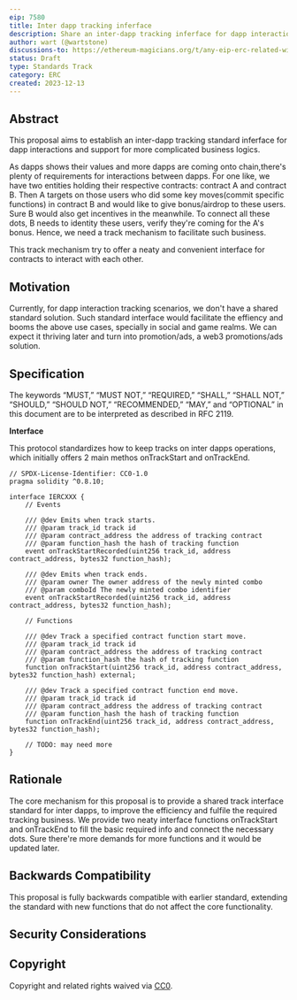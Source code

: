 ```yaml
---
eip: 7580
title: Inter dapp tracking inferface
description: Share an inter-dapp tracking inferface for dapp interactions and support for promotion/ads solution
author: wart (@wartstone)
discussions-to: https://ethereum-magicians.org/t/any-eip-erc-related-with-airdrop-status-existing/16976
status: Draft
type: Standards Track
category: ERC
created: 2023-12-13
---
```


## Abstract

This proposal aims to establish an inter-dapp tracking standard inferface for dapp interactions and support for more complicated business logics.

As dapps shows their values and more dapps are coming onto chain,there's plenty of requirements for interactions between dapps. For one like, we have two entities holding their respective contracts: contract A and contract B. Then A targets on those users who did some key moves(commit specific functions) in contract B and would like to give bonus/airdrop to these users. Sure B would also get incentives in the meanwhile. To connect all these dots, B needs to identity these users, verify they're coming for the A's bonus. Hence, we need a track mechanism to facilitate such business.

This track mechanism try to offer a neaty and convenient interface for contracts to interact with each other.

## Motivation

Currently, for dapp interaction tracking scenarios, we don't have a shared standard solution. Such standard interface would facilitate the effiency and booms the above use cases, specially in social and game realms. We can expect it thriving later and turn into promotion/ads, a web3 promotions/ads solution.

## Specification

The keywords “MUST,” “MUST NOT,” “REQUIRED,” “SHALL,” “SHALL NOT,” “SHOULD,” “SHOULD NOT,” “RECOMMENDED,” “MAY,” and “OPTIONAL” in this document are to be interpreted as described in RFC 2119.

**Interface**

This protocol standardizes how to keep tracks on inter dapps operations, which initially offers 2 main methos onTrackStart and onTrackEnd.

```solidity
// SPDX-License-Identifier: CC0-1.0
pragma solidity ^0.8.10;

interface IERCXXX {
    // Events

    /// @dev Emits when track starts.
    /// @param track_id track id
    /// @param contract_address the address of tracking contract
    /// @param function_hash the hash of tracking function
    event onTrackStartRecorded(uint256 track_id, address contract_address, bytes32 function_hash);

    /// @dev Emits when track ends.
    /// @param owner The owner address of the newly minted combo
    /// @param comboId The newly minted combo identifier
    event onTrackStartRecorded(uint256 track_id, address contract_address, bytes32 function_hash);

    // Functions

    /// @dev Track a specified contract function start move.
    /// @param track_id track id
    /// @param contract_address the address of tracking contract
    /// @param function_hash the hash of tracking function
    function onTrackStart(uint256 track_id, address contract_address, bytes32 function_hash) external;

    /// @dev Track a specified contract function end move.
    /// @param track_id track id
    /// @param contract_address the address of tracking contract
    /// @param function_hash the hash of tracking function
    function onTrackEnd(uint256 track_id, address contract_address, bytes32 function_hash);

    // TODO: may need more
}
```


## Rationale

The core mechanism for this proposal is to provide a shared track interface standard for inter dapps, to improve the efficiency and fulfile the required tracking business. We provide two neaty interface functions onTrackStart and onTrackEnd to fill the basic required info and connect the necessary dots. Sure there're more demands for more functions and it would be updated later.

<!-- TODO: add reference implementation -->

## Backwards Compatibility

This proposal is fully backwards compatible with earlier standard, extending the standard with new functions that do not affect the core functionality.

<!-- TODO: add reference implementation -->

## Security Considerations

<!-- TODO: add reference implementation --> 

## Copyright

Copyright and related rights waived via [CC0](../LICENSE.md).
